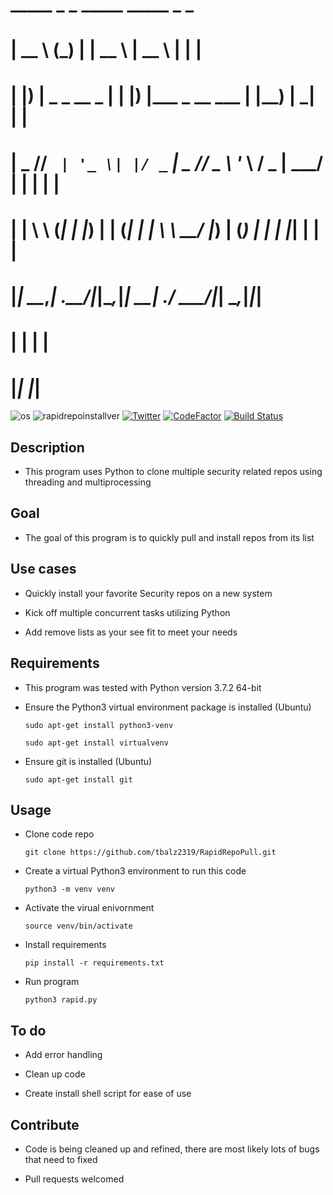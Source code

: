 #   _____             _     _ _____                  _____       _ _ 
# |  __ \           (_)   | |  __ \                |  __ \     | | |
# | |__) |__ _ _ __  _  __| | |__) |___ _ __   ___ | |__) |   _| | |
# |  _  // _` | '_ \| |/ _` |  _  // _ \ '_ \ / _ \|  ___/ | | | | |
# | | \ \ (_| | |_) | | (_| | | \ \  __/ |_) | (_) | |   | |_| | | |
# |_|  \_\__,_| .__/|_|\__,_|_|  \_\___| .__/ \___/|_|    \__,_|_|_|
#             | |                      | |                          
#             |_|                      |_|               

![os](https://img.shields.io/badge/OS-Linux,%20macOS-yellow.svg)
![rapidrepoinstallver](https://img.shields.io/badge/version-1.3.2-red.svg)
[![Twitter](https://img.shields.io/badge/twitter-@xtbalz-blue.svg)](https://twitter.com/xtbalz)
[![CodeFactor](https://www.codefactor.io/repository/github/tbalz2319/rapidrepopull/badge)](https://www.codefactor.io/repository/github/tbalz2319/rapidrepopull)
[![Build Status](https://travis-ci.com/tbalz2319/RapidRepoPull.svg?token=QYYAGdpg1FpLiGsNAJgb&branch=master)](https://travis-ci.com/tbalz2319/RapidRepoPull)

## Description

- This program uses Python to clone multiple security related repos using threading and multiprocessing

## Goal

- The goal of this program is to quickly pull and install repos from its list

## Use cases

- Quickly install your favorite Security repos on a new system

- Kick off multiple concurrent tasks utilizing Python

- Add remove lists as your see fit to meet your needs

## Requirements

- This program was tested with Python version 3.7.2 64-bit

- Ensure the Python3 virtual environment package is installed (Ubuntu)

    ```sudo apt-get install python3-venv```

    ```sudo apt-get install virtualvenv```

- Ensure git is installed (Ubuntu)

    ```sudo apt-get install git```

## Usage

- Clone code repo

    ```git clone https://github.com/tbalz2319/RapidRepoPull.git```

- Create a virtual Python3 environment to run this code

    ```python3 -m venv venv```

- Activate the virual enivornment

    ```source venv/bin/activate```

- Install requirements

    ```pip install -r requirements.txt```

- Run program

    ```python3 rapid.py```

## To do

- Add error handling

- Clean up code

- Create install shell script for ease of use

## Contribute

- Code is being cleaned up and refined, there are most likely lots of bugs that need to fixed

- Pull requests welcomed
